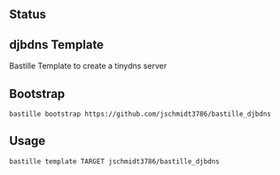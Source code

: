 ## Status

## djbdns Template
Bastille Template to create a tinydns server

## Bootstrap

```shell
bastille bootstrap https://github.com/jschmidt3786/bastille_djbdns
```

## Usage

```shell
bastille template TARGET jschmidt3786/bastille_djbdns
```
